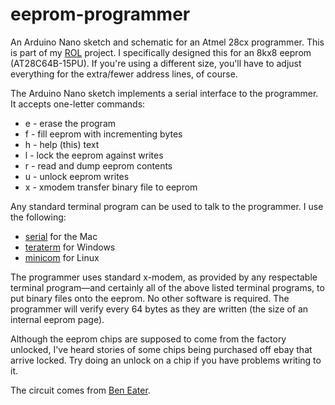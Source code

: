 # eeprom-programmer
An Arduino Nano sketch and schematic for an Atmel 28cx programmer. This is part of my [ROL](https://github.com/yoppeh/rol) 
project.  I specifically designed this for an 8kx8 eeprom (AT28C64B-15PU). If you're using a different size, you'll have to adjust everything 
for the extra/fewer address lines, of course.

The Arduino Nano sketch implements a serial interface to the programmer. It accepts one-letter commands:
- e - erase the program
- f - fill eeprom with incrementing bytes
- h - help (this) text
- l - lock the eeprom against writes
- r - read and dump eeprom contents
- u - unlock eeprom writes
- x - xmodem transfer binary file to eeprom

Any standard terminal program can be used to talk to the programmer. I use the following:
- [serial](http://www.decisivetactics.com/products/serial/) for the Mac
- [teraterm](https://ttssh2.osdn.jp/index.html.en) for Windows
- [minicom](https://linux.die.net/man/1/minicom) for Linux

The programmer uses standard x-modem, as provided by any respectable terminal program—and certainly all of the
above listed terminal programs, to put binary files onto the eeprom. No other software is required. The programmer
will verify every 64 bytes as they are written (the size of an internal eeprom page).

Although the eeprom chips are supposed to come from the factory unlocked, I've heard stories of some chips being
purchased off ebay that arrive locked. Try doing an unlock on a chip if you have problems writing to it.

The circuit comes from [Ben Eater](https://youtu.be/K88pgWhEb1M).

